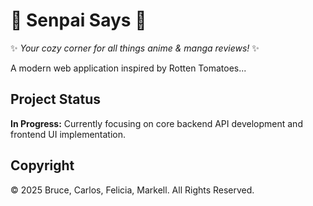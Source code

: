# 💖 Senpai Says 💖

✨ *Your cozy corner for all things anime & manga reviews!* ✨

A modern web application inspired by Rotten Tomatoes...

## Project Status

**In Progress:** Currently focusing on core backend API development and frontend UI implementation.

## Copyright

© 2025 Bruce, Carlos, Felicia, Markell. All Rights Reserved.
